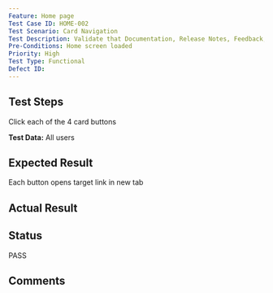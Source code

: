 ```yaml
---
Feature: Home page
Test Case ID: HOME-002
Test Scenario: Card Navigation
Test Description: Validate that Documentation, Release Notes, Feedback, and News cards open correct links
Pre-Conditions: Home screen loaded
Priority: High
Test Type: Functional
Defect ID: 
---
```


## Test Steps
Click each of the 4 card buttons

**Test Data:** All users

## Expected Result
Each button opens target link in new tab

## Actual Result


## Status
PASS

## Comments

